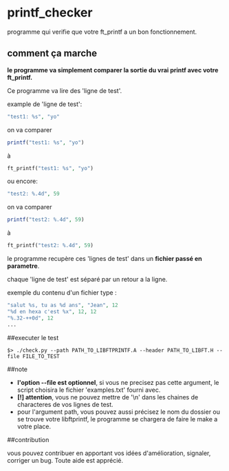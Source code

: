 # printf_checker

programme qui verifie que votre ft_printf a un bon fonctionnement.

## comment ça marche

**le programme va simplement comparer la sortie du vrai printf avec votre ft_printf.**

Ce programme va lire des 'ligne de test'.

example de 'ligne de test':

 ```php
 "test1: %s", "yo"
 ```
 on va comparer
 ```php
 printf("test1: %s", "yo")
 ``` 
 à 
 ```php
 ft_printf("test1: %s", "yo")
 ```

ou encore:

 ```php
 "test2: %.4d", 59
 ```
 on va comparer
 ```php
 printf("test2: %.4d", 59)
 ```
 à
 ```php
 ft_printf("test2: %.4d", 59)
 ```
 
le programme recupère ces 'lignes de test' dans un **fichier passé en parametre**.

chaque 'ligne de test' est séparé par un retour a la ligne.

exemple du contenu d'un fichier type :

```php
"salut %s, tu as %d ans", "Jean", 12
"%d en hexa c'est %x", 12, 12
"%.32-++0d", 12
...
```

##executer le test

```
$> ./check.py --path PATH_TO_LIBFTPRINTF.A --header PATH_TO_LIBFT.H --file FILE_TO_TEST
```

##note
+ **l'option --file est optionnel**, si vous ne precisez pas cette argument, le script choisira le fichier 'examples.txt'   fourni avec.
+ **__[!] attention__**, vous ne pouvez mettre de '\n' dans les chaines de characteres de vos lignes de test.
+ pour l'argument path, vous pouvez aussi précisez le nom du dossier ou se trouve votre libftprintf, le programme se chargera de faire le make a votre place.

##contribution

vous pouvez contribuer en apportant vos idées d'amélioration, signaler, corriger un bug. Toute aide est apprécié.
